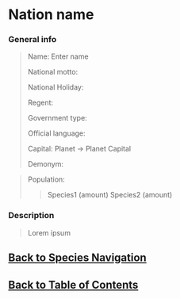#   Nation name

### General info

>   Name:   Enter name
>
>   National motto:
>
>   National Holiday:
>
>   Regent:
>
>   Government type:
>
>   Official language:
>
>   Capital:    Planet ->   Planet Capital
>
>   Demonym:

>   Population:
>>  Species1    (amount)
>>  Species2    (amount)

### Description

>   Lorem ipsum

<!--End of the file-->
##  [Back to Species Navigation](NationNavigation.md)
##  [Back to Table of Contents](../TableOfContents.md)